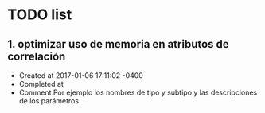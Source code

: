 # TODO list
## 1. optimizar uso de memoria en atributos de correlación
- Created at   2017-01-06 17:11:02 -0400
- Completed at 
- Comment      Por ejemplo los nombres de tipo y subtipo y las descripciones de los parámetros

